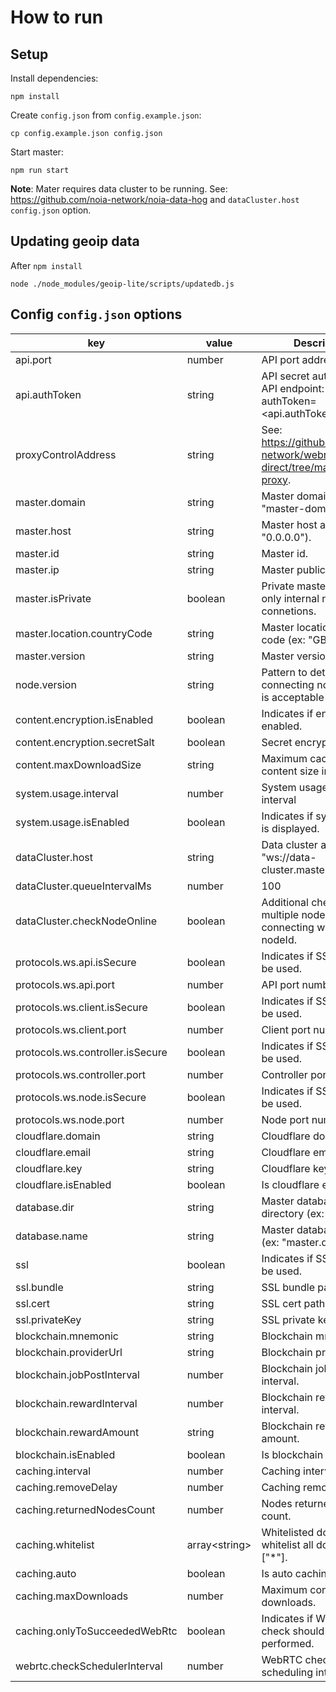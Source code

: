 # How to run

## Setup

Install dependencies:

    npm install

Create `config.json` from `config.example.json`:

    cp config.example.json config.json

Start master:

    npm run start

**Note**: Mater requires data cluster to be running. See: https://github.com/noia-network/noia-data-hog and `dataCluster.host` `config.json` option.

## Updating geoip data

After `npm install`

    node ./node_modules/geoip-lite/scripts/updatedb.js

## Config `config.json` options

| key                              | value          | Description                                                               |
| -------------------------------- | -------------- | ------------------------------------------------------------------------- |
| api.port                         | number         | API port address.                                                         |
| api.authToken                    | string         | API secret auth token. API endpoint: /nodes?authToken=<api.authToken>.    |
| proxyControlAddress              | string         | See: https://github.com/noia-network/webrtc-direct/tree/master/api-proxy. |
| master.domain                    | string         | Master domain name (ex: "master-domain.com").                             |
| master.host                      | string         | Master host address (ex: "0.0.0.0").                                      |
| master.id                        | string         | Master id.                                                                |
| master.ip                        | string         | Master public IP.                                                         |
| master.isPrivate                 | boolean        | Private masters accept only internal nodes connetions.                    |
| master.location.countryCode      | string         | Master location country code (ex: "GB").                                  |
| master.version                   | string         | Master version.                                                           |
| node.version                     | string         | Pattern to determine if connecting node version is acceptable (ex: "1.")  |
| content.encryption.isEnabled     | boolean        | Indicates if encryption is enabled.                                       |
| content.encryption.secretSalt    | boolean        | Secret encryption salt.                                                   |
| content.maxDownloadSize          | string         | Maximum cachable content size in bytes.                                   |
| system.usage.interval            | number         | System usage refresh interval                                             |
| system.usage.isEnabled           | boolean        | Indicates if system usage is displayed.                                   |
| dataCluster.host                 | string         | Data cluster address (ex: "ws://data-cluster.master.com:port")            |
| dataCluster.queueIntervalMs      | number         | 100                                                                       |
| dataCluster.checkNodeOnline      | boolean        | Additional check against multiple nodes connecting with same nodeId.      |
| protocols.ws.api.isSecure        | boolean        | Indicates if SSL should be used.                                          |
| protocols.ws.api.port            | number         | API port number.                                                          |
| protocols.ws.client.isSecure     | boolean        | Indicates if SSL should be used.                                          |
| protocols.ws.client.port         | number         | Client port number.                                                       |
| protocols.ws.controller.isSecure | boolean        | Indicates if SSL should be used.                                          |
| protocols.ws.controller.port     | number         | Controller port number.                                                   |
| protocols.ws.node.isSecure       | boolean        | Indicates if SSL should be used.                                          |
| protocols.ws.node.port           | number         | Node port number.                                                         |
| cloudflare.domain                | string         | Cloudflare domain.                                                        |
| cloudflare.email                 | string         | Cloudflare email.                                                         |
| cloudflare.key                   | string         | Cloudflare key.                                                           |
| cloudflare.isEnabled             | boolean        | Is cloudflare enabled.                                                    |
| database.dir                     | string         | Master database directory (ex: "./data").                                 |
| database.name                    | string         | Master database name (ex: "master.db").                                   |
| ssl                              | boolean        | Indicates if SSL should be used.                                          |
| ssl.bundle                       | string         | SSL bundle path.                                                          |
| ssl.cert                         | string         | SSL cert path.                                                            |
| ssl.privateKey                   | string         | SSL private key path.                                                     |
| blockchain.mnemonic              | string         | Blockchain mnemonic.                                                      |
| blockchain.providerUrl           | string         | Blockchain provider url.                                                  |
| blockchain.jobPostInterval       | number         | Blockchain job posting interval.                                          |
| blockchain.rewardInterval        | number         | Blockchain reward interval.                                               |
| blockchain.rewardAmount          | string         | Blockchain reward amount.                                                 |
| blockchain.isEnabled             | boolean        | Is blockchain enabled.                                                    |
| caching.interval                 | number         | Caching interval .                                                        |
| caching.removeDelay              | number         | Caching removing delay.                                                   |
| caching.returnedNodesCount       | number         | Nodes returned to SDK count.                                              |
| caching.whitelist                | array\<string> | Whitelisted domains. To whitelist all domains use ["*"].                  |
| caching.auto                     | boolean        | Is auto caching enabled.                                                  |
| caching.maxDownloads             | number         | Maximum concurrent downloads.                                             |
| caching.onlyToSucceededWebRtc    | boolean        | Indicates if WebRTC check should be performed.                            |
| webrtc.checkSchedulerInterval    | number         | WebRTC check internal scheduling interval.                                |
